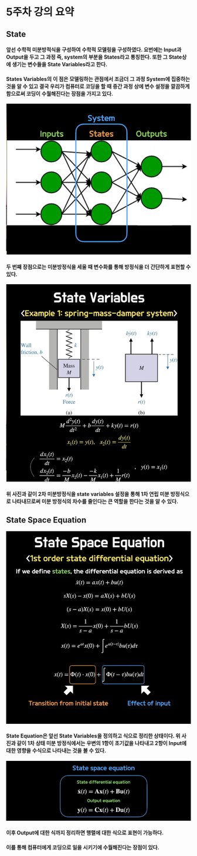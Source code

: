 # 5주차 강의 요약  

## State
#### 앞선 수학적 미분방적식을 구성하여 수학적 모델링을 구성하였다. 요번에는 Input과 Output을 두고 그 과정 즉, system의 부분을 States라고 통칭한다. 또한 그 State상에 생기는 변수들을 State Variables라고 한다.   
#### States Variables의 이 점은   모델링하는 관점에서 조금더 그 과정 System에 집중하는 것을 알 수 있고 결국 우리가 컴퓨터로 코딩을 할 때 중간 과정 상에 변수 설정을 깔끔하게 함으로써 코딩이 수월해진다는 장점을 가지고 있다.  
![Alt text](image.png)  

#### 두 번째 장점으로는 미분방정식을 세울 때 변수화를 통해 방정식을 더 간단하게 표현할 수 있다.
![Alt text](image-1.png)  
#### 위 사진과 같이 2차 미분방정식을 state variables 설정을 통해 1차 연립 미분 방정식으로 나타내므로써 미분 방정식의 차수를 줄인다는 큰 역할을 한다는 것을 알 수 있다.

## State Space Equation
![Alt text](image-2.png)  
#### State Equation은 앞선 State Variables을 정의하고 식으로 정리한 상태이다. 위 사진과 같이 1차 상태 미분 방정식에서는 우변의 1항이 초기값을 나타내고 2항이 Input에 대한 영향을 수식으로 나타내는 것을 볼 수 있다.  
![Alt text](image-3.png)   
#### 이후 Output에 대한 식까지 정리하면 행렬에 대한 식으로 표현이 가능하다.  
#### 이를 통해 컴퓨터에게 코딩으로 일을 시키기에 수월해진다는 장점이 있다.

